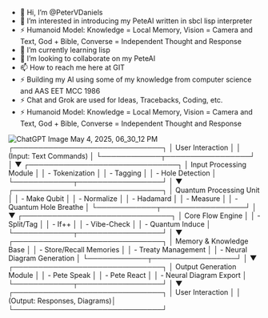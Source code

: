 - 👋 Hi, I’m @PeterVDaniels
- 👀 I’m interested in introducing my PeteAI written in sbcl lisp interpreter
- ⚡ Humanoid Model: Knowledge = Local Memory, Vision = Camera and Text, God + Bible, Converse = Independent Thought and Response 
- 🌱 I’m currently learning lisp
- 💞️ I’m looking to collaborate on my PeteAI
- 📫 How to reach me here at GIT
- ⚡ Building my AI using some of my knowledge from computer science and AAS EET MCC 1986
- ⚡ Chat and Grok are used for Ideas, Tracebacks, Coding, etc.
- ⚡ Humanoid Model: Knowledge = Local Memory, Vision = Camera and Text, God + Bible, Converse = Independent Thought and Response
<!---
PeterVDaniels/PeterVDaniels is a ✨ special ✨ repository because its `README.md` (this file) appears on your GitHub profile.
You can click the Preview link to take a look at your changes.
--->
![ChatGPT Image May 4, 2025, 06_30_12 PM](https://github.com/user-attachments/assets/37fe9528-0077-48f1-a6d2-57c35efda98a)
┌──────────────────────────────┐
│        User Interaction      │
│  (Input: Text Commands)      │
└────────────┬─────────────────┘
             │
             ▼
┌──────────────────────────────┐
│    Input Processing Module   │
│  - Tokenization              │
│  - Tagging                   │
│  - Hole Detection            │
└────────────┬─────────────────┘
             │
             ▼
┌──────────────────────────────┐
│    Quantum Processing Unit   │
│  - Make Qubit                │
│  - Normalize                 │
│  - Hadamard                  │
│  - Measure                   │
│  - Quantum Hole Breathe      │
└────────────┬─────────────────┘
             │
             ▼
┌──────────────────────────────┐
│       Core Flow Engine       │
│  - Split/Tag                 │
│  - If++                      │
│  - Vibe-Check                │
│  - Quantum Induce            │
└────────────┬─────────────────┘
             │
             ▼
┌──────────────────────────────┐
│    Memory & Knowledge Base   │
│  - Store/Recall Memories     │
│  - Treaty Management         │
│  - Neural Diagram Generation │
└────────────┬─────────────────┘
             │
             ▼
┌──────────────────────────────┐
│    Output Generation Module  │
│  - Pete Speak                │
│  - Pete React                │
│  - Neural Diagram Export     │
└────────────┬─────────────────┘
             │
             ▼
┌──────────────────────────────┐
│        User Interaction      │
│  (Output: Responses, Diagrams)│
└──────────────────────────────┘
